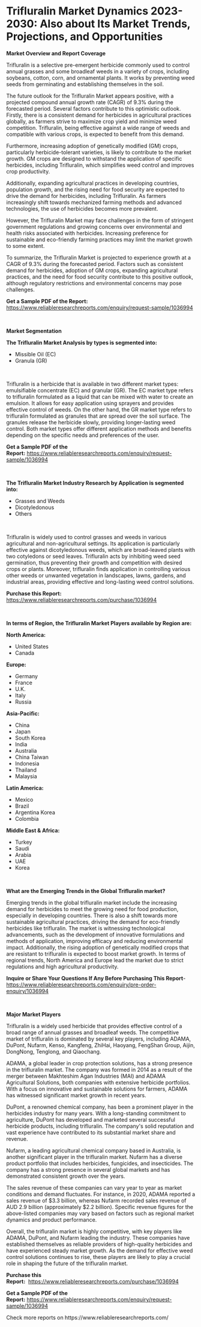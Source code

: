 <p><h1>Trifluralin Market Dynamics 2023-2030: Also about Its Market Trends, Projections, and Opportunities</h1></p><p><strong>Market Overview and Report Coverage</strong></p>
<p><p>Trifluralin is a selective pre-emergent herbicide commonly used to control annual grasses and some broadleaf weeds in a variety of crops, including soybeans, cotton, corn, and ornamental plants. It works by preventing weed seeds from germinating and establishing themselves in the soil.</p><p>The future outlook for the Trifluralin Market appears positive, with a projected compound annual growth rate (CAGR) of 9.3% during the forecasted period. Several factors contribute to this optimistic outlook. Firstly, there is a consistent demand for herbicides in agricultural practices globally, as farmers strive to maximize crop yield and minimize weed competition. Trifluralin, being effective against a wide range of weeds and compatible with various crops, is expected to benefit from this demand.</p><p>Furthermore, increasing adoption of genetically modified (GM) crops, particularly herbicide-tolerant varieties, is likely to contribute to the market growth. GM crops are designed to withstand the application of specific herbicides, including Trifluralin, which simplifies weed control and improves crop productivity.</p><p>Additionally, expanding agricultural practices in developing countries, population growth, and the rising need for food security are expected to drive the demand for herbicides, including Trifluralin. As farmers increasingly shift towards mechanized farming methods and advanced technologies, the use of herbicides becomes more prevalent.</p><p>However, the Trifluralin Market may face challenges in the form of stringent government regulations and growing concerns over environmental and health risks associated with herbicides. Increasing preference for sustainable and eco-friendly farming practices may limit the market growth to some extent.</p><p>To summarize, the Trifluralin Market is projected to experience growth at a CAGR of 9.3% during the forecasted period. Factors such as consistent demand for herbicides, adoption of GM crops, expanding agricultural practices, and the need for food security contribute to this positive outlook, although regulatory restrictions and environmental concerns may pose challenges.</p></p>
<p><strong>Get a Sample PDF of the Report:</strong> <a href="https://www.reliableresearchreports.com/enquiry/request-sample/1036994">https://www.reliableresearchreports.com/enquiry/request-sample/1036994</a></p>
<p>&nbsp;</p>
<p><strong>Market Segmentation</strong></p>
<p><strong>The Trifluralin Market Analysis by types is segmented into:</strong></p>
<p><ul><li>Missible Oil (EC)</li><li>Granula (GR)</li></ul></p>
<p>&nbsp;</p>
<p><p>Trifluralin is a herbicide that is available in two different market types: emulsifiable concentrate (EC) and granular (GR). The EC market type refers to trifluralin formulated as a liquid that can be mixed with water to create an emulsion. It allows for easy application using sprayers and provides effective control of weeds. On the other hand, the GR market type refers to trifluralin formulated as granules that are spread over the soil surface. The granules release the herbicide slowly, providing longer-lasting weed control. Both market types offer different application methods and benefits depending on the specific needs and preferences of the user.</p></p>
<p><strong>Get a Sample PDF of the Report:</strong>&nbsp;<a href="https://www.reliableresearchreports.com/enquiry/request-sample/1036994">https://www.reliableresearchreports.com/enquiry/request-sample/1036994</a></p>
<p>&nbsp;</p>
<p><strong>The Trifluralin Market Industry Research by Application is segmented into:</strong></p>
<p><ul><li>Grasses and Weeds</li><li>Dicotyledonous</li><li>Others</li></ul></p>
<p>&nbsp;</p>
<p><p>Trifluralin is widely used to control grasses and weeds in various agricultural and non-agricultural settings. Its application is particularly effective against dicotyledonous weeds, which are broad-leaved plants with two cotyledons or seed leaves. Trifluralin acts by inhibiting weed seed germination, thus preventing their growth and competition with desired crops or plants. Moreover, trifluralin finds application in controlling various other weeds or unwanted vegetation in landscapes, lawns, gardens, and industrial areas, providing effective and long-lasting weed control solutions.</p></p>
<p><strong>Purchase this Report:</strong>&nbsp; <a href="https://www.reliableresearchreports.com/purchase/1036994">https://www.reliableresearchreports.com/purchase/1036994</a></p>
<p>&nbsp;</p>
<p><strong>In terms of Region, the Trifluralin Market Players available by Region are:</strong></p>
<p>
    <p> <strong> North America: </strong>
        <ul>
            <li>United States</li>
            <li>Canada</li>
        </ul>
        </p> 
    <p> <strong> Europe: </strong>
        <ul>
            <li>Germany</li>
            <li>France</li>
            <li>U.K.</li>
            <li>Italy</li>
            <li>Russia</li>
        </ul>
        </p> 
    <p> <strong> Asia-Pacific: </strong>
        <ul>
            <li>China</li>
            <li>Japan</li>
            <li>South Korea</li>
            <li>India</li>
            <li>Australia</li>
            <li>China Taiwan</li>
            <li>Indonesia</li>
            <li>Thailand</li>
            <li>Malaysia</li>
        </ul>
        </p> 
    <p> <strong> Latin America: </strong>
        <ul>
            <li>Mexico</li>
            <li>Brazil</li>
            <li>Argentina Korea</li>
            <li>Colombia</li>
        </ul>
        </p> 
    <p> <strong> Middle East & Africa: </strong>
        <ul>
            <li>Turkey</li>
            <li>Saudi</li>
            <li>Arabia</li>
            <li>UAE</li>
            <li>Korea</li>
        </ul>
    </p>
    </p>
<p>&nbsp;</p>
<p><strong>What are the Emerging Trends in the Global Trifluralin market?</strong></p>
<p><p>Emerging trends in the global trifluralin market include the increasing demand for herbicides to meet the growing need for food production, especially in developing countries. There is also a shift towards more sustainable agricultural practices, driving the demand for eco-friendly herbicides like trifluralin. The market is witnessing technological advancements, such as the development of innovative formulations and methods of application, improving efficacy and reducing environmental impact. Additionally, the rising adoption of genetically modified crops that are resistant to trifluralin is expected to boost market growth. In terms of regional trends, North America and Europe lead the market due to strict regulations and high agricultural productivity.</p></p>
<p><strong>Inquire or Share Your Questions If Any Before Purchasing This Report</strong>- <a href="https://www.reliableresearchreports.com/enquiry/pre-order-enquiry/1036994">https://www.reliableresearchreports.com/enquiry/pre-order-enquiry/1036994</a></p>
<p>&nbsp;</p>
<p><strong>Major Market Players</strong></p>
<p><p>Trifluralin is a widely used herbicide that provides effective control of a broad range of annual grasses and broadleaf weeds. The competitive market of trifluralin is dominated by several key players, including ADAMA, DuPont, Nufarm, Kenso, Kangfeng, ZhiHai, Haoyang, FengShan Group, Aijin, DongNong, Tenglong, and Qiaochang.</p><p>ADAMA, a global leader in crop protection solutions, has a strong presence in the trifluralin market. The company was formed in 2014 as a result of the merger between Makhteshim Agan Industries (MAI) and ADAMA Agricultural Solutions, both companies with extensive herbicide portfolios. With a focus on innovative and sustainable solutions for farmers, ADAMA has witnessed significant market growth in recent years.</p><p>DuPont, a renowned chemical company, has been a prominent player in the herbicides industry for many years. With a long-standing commitment to agriculture, DuPont has developed and marketed several successful herbicide products, including trifluralin. The company's solid reputation and vast experience have contributed to its substantial market share and revenue.</p><p>Nufarm, a leading agricultural chemical company based in Australia, is another significant player in the trifluralin market. Nufarm has a diverse product portfolio that includes herbicides, fungicides, and insecticides. The company has a strong presence in several global markets and has demonstrated consistent growth over the years.</p><p>The sales revenue of these companies can vary year to year as market conditions and demand fluctuates. For instance, in 2020, ADAMA reported a sales revenue of $3.3 billion, whereas Nufarm recorded sales revenue of AUD 2.9 billion (approximately $2.2 billion). Specific revenue figures for the above-listed companies may vary based on factors such as regional market dynamics and product performance.</p><p>Overall, the trifluralin market is highly competitive, with key players like ADAMA, DuPont, and Nufarm leading the industry. These companies have established themselves as reliable providers of high-quality herbicides and have experienced steady market growth. As the demand for effective weed control solutions continues to rise, these players are likely to play a crucial role in shaping the future of the trifluralin market.</p></p>
<p><strong>Purchase this Report:</strong>&nbsp;&nbsp;<a href="https://www.reliableresearchreports.com/purchase/1036994">https://www.reliableresearchreports.com/purchase/1036994</a></p>
<p></p>
<p><strong>Get a Sample PDF of the Report:</strong>&nbsp;<a href="https://www.reliableresearchreports.com/enquiry/request-sample/1036994">https://www.reliableresearchreports.com/enquiry/request-sample/1036994</a></p>
<p>Check more reports on https://www.reliableresearchreports.com/</p>